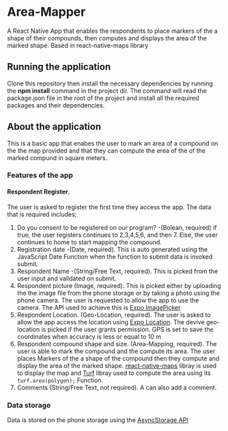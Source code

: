 # Area-Mapper

A React Native App that enables the respondents to place markers of the a shape of their compounds, then computes and displays the area of the marked shape. Based in react-native-maps library

## Running the application

Clone this repository then install the necessary dependencies by running the **npm install** command in the project dir. 
The command will read the package.json file in the root of the project and install all the required packages and their dependencies.

## About the application

This is a basic app that enabes the user to mark an area of a compound on the the map provided and that they can compute the erea of the of the marked compund in square meters.

### Features of the app

#### Respondent Register. 
The user is asked to register the first time they access the app. The data that is required includes;
1. Do you consent to be registered on our program? -(Bolean, required) if true, the user registers continues to 2,3,4,5,6, and then 7. Else, the user continues to home to start mapping the compound. 
2. Registration date -(Date, required). This is auto generated using the JavaScript Date Function when the function to submit data is invoked submit.
3. Respondent Name -(String/Free Text, required). This is picked from the user input and validated on submit.
4. Respondent picture (Image, required). This is picked either by uploading the the image file from the phone storage or by taking a photo using the phone camera. The user is requested to allow the app to use the camera. The API used to achieve this is [Expo ImagePicker](https://docs.expo.dev/versions/v48.0.0/sdk/imagepicker/) 
5. Respondent Location. (Geo-Location, required). The user is asked to allow the app access the location using [Expo Location](https://docs.expo.dev/versions/v48.0.0/sdk/location/). The devive geo-location is picked if the user grants permission. GPS is set to save the coordinates when accuracy is less or equal to 10 m
6. Respondent compound shape and size. (Area-Mapping, required). The user is able to mark the compound and the compute its area. The user places Markers of the a shape of the compound then they compute and display the area of the marked shape. [react-native-maps](https://github.com/react-native-maps/react-native-maps) libray is used to display the map and [Turf](https://turfjs.org/docs/#setup) libray used to compute the area using its ```turf.area(polygon);``` Function.
8. Comments (String/Free Text, not required). A can also add a comment.

### Data storage
Data is stored on the phone storage using the [AsyncStorage API](https://react-native-async-storage.github.io/async-storage/docs/usage/) 
